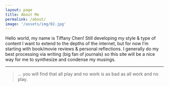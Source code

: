 ```yaml
---
layout: page
title: About Me
permalink: /about/
image: '/assets/img/02.jpg'
---
```


Hello world, my name is Tiffany Chen! Still developing my style & type of content I want to extend to the depths of the internet, but for now I’m starting with book/movie reviews & personal reflections. I generally do my best processing via writing (big fan of journals) so this site will be a nice way for me to synthesize and condense my musings. 

---

> ... you will find that all play and no work is as bad as all work and no play. 



